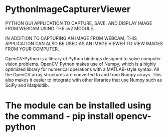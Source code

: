 # PythonImageCapturerViewer
PYTHON GUI APPLICATION TO CAPTURE, SAVE, AND DISPLAY IMAGE FROM WEBCAM USING THE cv2 MODULE.

IN ADDITION TO CAPTURING AN IMAGE FROM WEBCAM, THIS APPLICATION CAN ALSO BE USED AS AN IMAGE VIEWER TO VIEW IMAGES FROM YOUR COMPUTER.

OpenCV-Python is a library of Python bindings designed to solve computer vision problems. OpenCV-Python makes use of Numpy, which is a highly optimized library for numerical operations with a MATLAB-style syntax. All the OpenCV array structures are converted to and from Numpy arrays. This also makes it easier to integrate with other libraries that use Numpy such as SciPy and Matplotlib.

# The module can be installed using the command - pip install opencv-python
